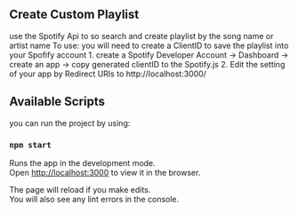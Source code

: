 ## Create Custom Playlist
use the Spotify Api to so search and create playlist by the song name or artist name
To use:
    you will need to create a ClientID to save the playlist into your Spofify account
    1. create a Spotify Developer Account -> Dashboard -> create an app -> copy generated clientID to the Spotify.js
    2. Edit the setting of your app by Redirect URIs to http://localhost:3000/
    

## Available Scripts
you can run the project by using:

### `npm start`

Runs the app in the development mode.<br />
Open [http://localhost:3000](http://localhost:3000) to view it in the browser.

The page will reload if you make edits.<br />
You will also see any lint errors in the console.

